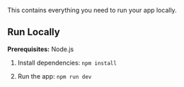<div align="center">

</div>



This contains everything you need to run your app locally.



## Run Locally

**Prerequisites:**  Node.js


1. Install dependencies:
   `npm install`

3. Run the app:
   `npm run dev`
